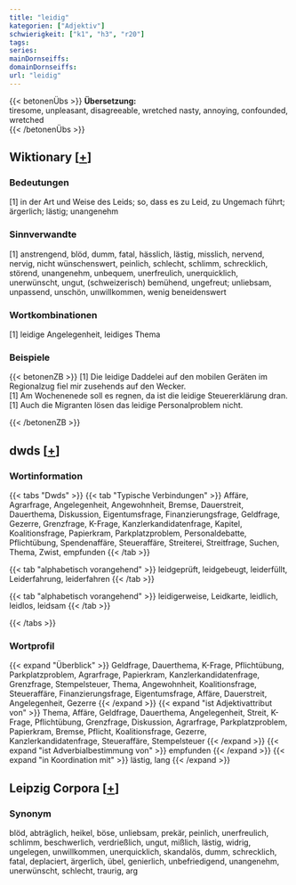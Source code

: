 ```yaml
---
title: "leidig"
kategorien: ["Adjektiv"]
schwierigkeit: ["k1", "h3", "r20"]
tags:
series:
mainDornseiffs:
domainDornseiffs:
url: "leidig"
---
```


{{< betonenÜbs >}}
**Übersetzung:**  
tiresome, unpleasant, disagreeable, wretched nasty, annoying, confounded, wretched  
{{< /betonenÜbs >}}

## Wiktionary [[+](https://de.wiktionary.org/wiki/leidig)]

### Bedeutungen
[1] in der Art und Weise des Leids; so, dass es zu Leid, zu Ungemach führt; ärgerlich; lästig; unangenehm  

### Sinnverwandte
[1] anstrengend, blöd, dumm, fatal, hässlich, lästig, misslich, nervend, nervig, nicht wünschenswert, peinlich, schlecht, schlimm, schrecklich, störend, unangenehm, unbequem, unerfreulich, unerquicklich, unerwünscht, ungut, (schweizerisch) bemühend, ungefreut; unliebsam, unpassend, unschön, unwillkommen, wenig beneidenswert  

### Wortkombinationen
[1] leidige Angelegenheit, leidiges Thema  

### Beispiele
{{< betonenZB >}}
[1] Die leidige Daddelei auf den mobilen Geräten im Regionalzug fiel mir zusehends auf den Wecker.  
[1] Am Wochenenede soll es regnen, da ist die leidige Steuererklärung dran.  
[1] Auch die Migranten lösen das leidige Personalproblem nicht.  

{{< /betonenZB >}}


## dwds [[+](https://www.dwds.de/wb/leidig)]

### Wortinformation
{{< tabs "Dwds" >}}
{{< tab "Typische Verbindungen" >}}
Affäre, Agrarfrage, Angelegenheit, Angewohnheit, Bremse, Dauerstreit, Dauerthema, Diskussion, Eigentumsfrage, Finanzierungsfrage, Geldfrage, Gezerre, Grenzfrage, K-Frage, Kanzlerkandidatenfrage, Kapitel, Koalitionsfrage, Papierkram, Parkplatzproblem, Personaldebatte, Pflichtübung, Spendenaffäre, Steueraffäre, Streiterei, Streitfrage, Suchen, Thema, Zwist, empfunden
{{< /tab >}}

{{< tab "alphabetisch vorangehend" >}}
leidgeprüft, leidgebeugt, leiderfüllt, Leiderfahrung, leiderfahren
{{< /tab >}}

{{< tab "alphabetisch vorangehend" >}}
leidigerweise, Leidkarte, leidlich, leidlos, leidsam
{{< /tab >}}

{{< /tabs >}}

### Wortprofil
{{< expand "Überblick" >}} Geldfrage, Dauerthema, K-Frage, Pflichtübung, Parkplatzproblem, Agrarfrage, Papierkram, Kanzlerkandidatenfrage, Grenzfrage, Stempelsteuer, Thema, Angewohnheit, Koalitionsfrage, Steueraffäre, Finanzierungsfrage, Eigentumsfrage, Affäre, Dauerstreit, Angelegenheit, Gezerre {{< /expand >}}
{{< expand "ist Adjektivattribut von" >}} Thema, Affäre, Geldfrage, Dauerthema, Angelegenheit, Streit, K-Frage, Pflichtübung, Grenzfrage, Diskussion, Agrarfrage, Parkplatzproblem, Papierkram, Bremse, Pflicht, Koalitionsfrage, Gezerre, Kanzlerkandidatenfrage, Steueraffäre, Stempelsteuer {{< /expand >}}
{{< expand "ist Adverbialbestimmung von" >}} empfunden {{< /expand >}}
{{< expand "in Koordination mit" >}} lästig, lang {{< /expand >}}

## Leipzig Corpora [[+](https://corpora.uni-leipzig.de/en/res?word=leidig&corpusId=deu_newscrawl-public_2018)]


### Synonym
blöd, abträglich, heikel, böse, unliebsam, prekär, peinlich, unerfreulich, schlimm, beschwerlich, verdrießlich, ungut, mißlich, lästig, widrig, ungelegen, unwillkommen, unerquicklich, skandalös, dumm, schrecklich, fatal, deplaciert, ärgerlich, übel, genierlich, unbefriedigend, unangenehm, unerwünscht, schlecht, traurig, arg

